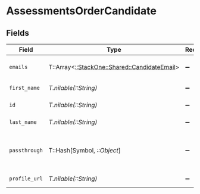 # AssessmentsOrderCandidate


## Fields

| Field                                                                                 | Type                                                                                  | Required                                                                              | Description                                                                           | Example                                                                               |
| ------------------------------------------------------------------------------------- | ------------------------------------------------------------------------------------- | ------------------------------------------------------------------------------------- | ------------------------------------------------------------------------------------- | ------------------------------------------------------------------------------------- |
| `emails`                                                                              | T::Array<[::StackOne::Shared::CandidateEmail](../../models/shared/candidateemail.md)> | :heavy_minus_sign:                                                                    | List of candidate emails                                                              |                                                                                       |
| `first_name`                                                                          | *T.nilable(::String)*                                                                 | :heavy_minus_sign:                                                                    | Candidate first name                                                                  | Romain                                                                                |
| `id`                                                                                  | *T.nilable(::String)*                                                                 | :heavy_minus_sign:                                                                    | Unique identifier                                                                     | 8187e5da-dc77-475e-9949-af0f1fa4e4e3                                                  |
| `last_name`                                                                           | *T.nilable(::String)*                                                                 | :heavy_minus_sign:                                                                    | Candidate last name                                                                   | Sestier                                                                               |
| `passthrough`                                                                         | T::Hash[Symbol, *::Object*]                                                           | :heavy_minus_sign:                                                                    | Value to pass through to the provider                                                 | {<br/>"other_known_names": "John Doe"<br/>}                                           |
| `profile_url`                                                                         | *T.nilable(::String)*                                                                 | :heavy_minus_sign:                                                                    | Candidate profile url                                                                 | https://exmaple.com/candidate?id=xyz                                                  |